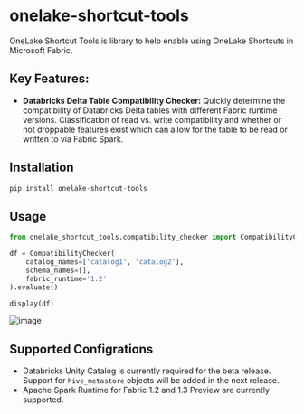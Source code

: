 # onelake-shortcut-tools
OneLake Shortcut Tools is library to help enable using OneLake Shortcuts in Microsoft Fabric. 
## Key Features:
- **Databricks Delta Table Compatibility Checker:** Quickly determine the compatibility of Databricks Delta tables with different Fabric runtime versions. Classification of read vs. write compatibility and whether or not droppable features exist which can allow for the table to be read or written to via Fabric Spark.
  
## Installation
```python
pip install onelake-shortcut-tools
```

## Usage
```python
from onelake_shortcut_tools.compatibility_checker import CompatibilityChecker

df = CompatibilityChecker(
    catalog_names=['catalog1', 'catalog2'], 
    schema_names=[], 
    fabric_runtime='1.2'
).evaluate()

display(df)
```
![image](https://github.com/mwc360/onelake-shortcut-tools/assets/52209784/ab31a52d-73e0-4e68-bf94-c499c474d7bf)

## Supported Configrations
- Databricks Unity Catalog is currently required for the beta release. Support for `hive_metastore` objects will be added in the next release.
- Apache Spark Runtime for Fabric 1.2 and 1.3 Preview are currently supported.


